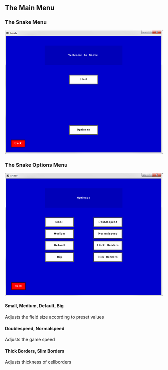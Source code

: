 ## The Main Menu
### The Snake Menu
<img src="/images/SnakeMainMenu.png?raw=true"/><br/>
### The Snake Options Menu
<img src="/images/SnakeOptionsMenu.png?raw=true"/><br/>
#### Small, Medium, Default, Big
Adjusts the field size according to preset values
#### Doublespeed, Normalspeed
Adjusts the game speed
#### Thick Borders, Slim Borders
Adjusts thickness of cellborders
